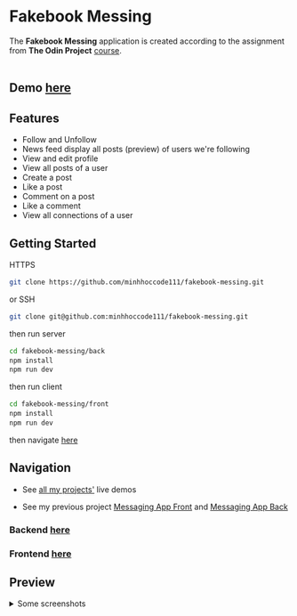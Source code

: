 # Fakebook Messing

The **Fakebook Messing** application is created according to the assignment from **The Odin Project** [course](https://www.theodinproject.com/lessons/nodejs-odin-book).
<br>
<br>

## **Demo** [here](https://fakebook.vercel.app)

## **Features**
* Follow and Unfollow
* News feed display all posts (preview) of users we're following
* View and edit profile
* View all posts of a user
* Create a post
* Like a post 
* Comment on a post
* Like a comment
* View all connections of a user

## **Getting Started**
HTTPS 
```bash
git clone https://github.com/minhhoccode111/fakebook-messing.git
```

or SSH 
```bash
git clone git@github.com:minhhoccode111/fakebook-messing.git
```

then run server
```bash
cd fakebook-messing/back
npm install
npm run dev
```

then run client
```bash
cd fakebook-messing/front
npm install
npm run dev
```

then navigate [here](http://localhost:5173)


## **Navigation**
- See [all my projects'](https://github.com/minhhoccode111/minhhoccode111#projects) live demos
* See my previous project [Messaging App Front](https://github.com/minhhoccode111/messaging-app-front) and [Messaging App Back](https://github.com/minhhoccode111/messaging-app-back)

### **Backend** [here](back/README.md)
### **Frontend** [here](front/README.md)

<!-- * See my next project []() -->


## Preview

<details>
    <summary>Some screenshots</summary>

![Preview](public/fakebook-home.pnd)
![Preview](public/fakebook-feed.png)
![Preview](public/fakebook-info-view.png)
![Preview](public/fakebook-info-edit.png)
![Preview](public/fakebook-posts.png)
![Preview](public/fakebook-connections.png)
![Preview](public/fakebook-signup.png)
![Preview](public/fakebook-login.png)
</details>

